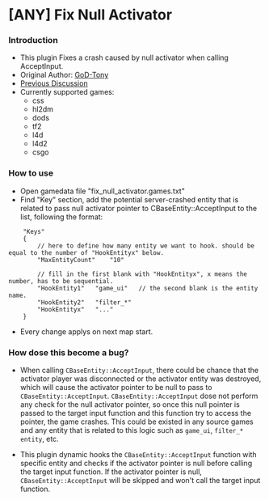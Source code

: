 # [ANY] Fix Null Activator

### Introduction

- This plugin Fixes a crash caused by null activator when calling AcceptInput.
- Original Author: [GoD-Tony](https://forums.alliedmods.net/showthread.php?t=261173)
- [Previous Discussion](https://forums.alliedmods.net/showthread.php?t=261039)
- Currently supported games:
  - css
  - hl2dm
  - dods
  - tf2
  - l4d
  - l4d2
  - csgo

### How to use

- Open gamedata file "fix_null_activator.games.txt"
- Find "Key" section, add the potential server-crashed entity that is related to pass null activator pointer to CBaseEntity::AcceptInput to the list, following the format:

```
	"Keys"
	{
        // here to define how many entity we want to hook. should be equal to the number of "HookEntityx" below.
		"MaxEntityCount"	"10"

        // fill in the first blank with "HookEntityx", x means the number, has to be sequential.
		"HookEntity1"	"game_ui"   // the second blank is the entity name.
        "HookEntity2"	"filter_*"
        "HookEntityx"	"..."
	}
```

- Every change applys on next map start.

### How dose this become a bug?

- When calling `CBaseEntity::AcceptInput`, there could be chance that the activator player was disconnected or the activator entity was destroyed, which will cause the activator pointer to be null to pass to `CBaseEntity::AcceptInput`.
`CBaseEntity::AcceptInput` dose not perform any check for the null activator pointer, so once this null pointer is passed to the target input function and this function try to access the pointer, the game crashes. This could be existed in any source games and any entity that is related to this logic such as `game_ui`, `filter_* entity`, etc.

- This plugin dynamic hooks the `CBaseEntity::AcceptInput` function with specific entity and checks if the activator pointer is null before calling the target input function. If the activator pointer is null, `CBaseEntity::AcceptInput` will be skipped and won't call the target input function.
